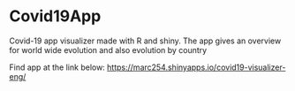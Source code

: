 # Covid19App
 Covid-19 app visualizer made with R and shiny. The app gives an overview for world wide evolution and also evolution by country
 
 Find app at the link below:
 https://marc254.shinyapps.io/covid19-visualizer-eng/
